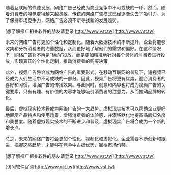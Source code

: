 随着互联网的快速发展，网络广告已经成为商业竞争中不可或缺的一环。然而，随着消费者的嗅觉变得越来越灵敏，传统的网络广告模式已经逐渐失去了吸引力。为了保持市场竞争力，网络广告必须不断寻找新的发展趋势。

[想了解推广相关软件的朋友请登录 http://www.vst.tw](http://www.vst.tw)

未来的网络广告将更加个性化和定制化。随着大数据技术的不断提升，企业将能够收集和分析消费者的海量数据，从而更好地了解他们的需求和偏好。在这种情况下，网络广告将不再是“横向”投放，而是更加精准地针对每个具体的消费者进行投放，实现真正的个性化定制，推动消费者的购买决策。

此外，视频广告将会成为网络广告的重要形式。在移动互联网的普及下，短视频已经成为人们生活中不可或缺的一部分。因此，视频广告将更有优势，迎合消费者的喜好和习惯，增强广告的传播效果。与此同时，创意和内容也将成为视频广告的关键要素，只有有趣、有价值的内容才能够吸引消费者的注意力，从而推动品牌的转化。

最后，虚拟现实技术将成为网络广告的一大趋势。虚拟现实技术可以帮助企业更好地展示产品特点和使用场景，增强消费者的体验感，并潜移默化地提高品牌知名度和美誉度。随着虚拟现实技术的不断进步和普及，虚拟现实广告将会成为一个新的增长点。

总之，未来的网络广告将会更加个性化、视频化和虚拟化。企业需要不断创新和跟进，把握这些趋势，才能够在竞争中占据优势，赢得市场份额。

[想了解推广相关软件的朋友请登录 http://www.vst.tw](http://www.vst.tw)


[访问软件官网 http://www.vst.tw](http://www.vst.tw)
